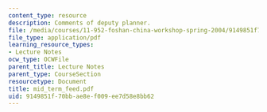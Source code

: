 ```yaml
---
content_type: resource
description: Comments of deputy planner.
file: /media/courses/11-952-foshan-china-workshop-spring-2004/9149851f70bbae8ef009ee7d58e8bb62_mid_term_feed.pdf
file_type: application/pdf
learning_resource_types:
- Lecture Notes
ocw_type: OCWFile
parent_title: Lecture Notes
parent_type: CourseSection
resourcetype: Document
title: mid_term_feed.pdf
uid: 9149851f-70bb-ae8e-f009-ee7d58e8bb62
---
```

